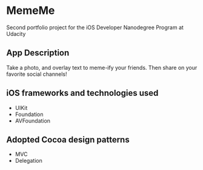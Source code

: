 # MemeMe
Second portfolio project for the iOS Developer Nanodegree Program at Udacity

## App Description
Take a photo, and overlay text to meme-ify your friends. Then share on your favorite social channels!

## iOS frameworks and technologies used
* UIKit
* Foundation
* AVFoundation

## Adopted Cocoa design patterns
* MVC
* Delegation
